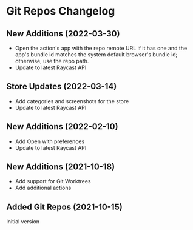 # Git Repos Changelog

## New Additions (2022-03-30)
- Open the action's app with the repo remote URL if it has one and the app's bundle id matches the system default browser's bundle id; otherwise, use the repo path.
- Update to latest Raycast API

## Store Updates (2022-03-14)
- Add categories and screenshots for the store
- Update to latest Raycast API

## New Additions (2022-02-10)
- Add Open with preferences
- Update to latest Raycast API

## New Additions (2021-10-18)
- Add support for Git Worktrees
- Add additional actions

## Added Git Repos (2021-10-15)
Initial version